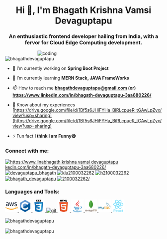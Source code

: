 <h1 align="center">Hi 👋, I'm Bhagath Krishna Vamsi Devaguptapu</h1>
<h3 align="center">An enthusiastic frontend developer hailing from India, with a fervor for Cloud Edge Computing development.</h3>

<img align="right" alt="coding" width="400" src="https://user-images.githubusercontent.com/55389276/140866485-8fb1c876-9a8f-4d6a-98dc-08c4981eaf70.gif">

<p align="left"> <img src="https://komarev.com/ghpvc/?username=bhagathdevaguptapu&label=Profile%20views&color=0e75b6&style=flat" alt="bhagathdevaguptapu" /> </p>

- 🔭 I’m currently working on **Spring Boot Project**

- 🌱 I’m currently learning **MERN Stack, JAVA FrameWorks**

- 📫 How to reach me **bhagathdevaguptapu@gmail.com (or) https://www.linkedin.com/in/bhagath-devaguptapu-3aa680226/**

- 📄 Know about my experiences [https://drive.google.com/file/d/1Bf5s6JHiFYHa_BiRLcpueR_tGAwLpZyx/view?usp=sharing](https://drive.google.com/file/d/1Bf5s6JHiFYHa_BiRLcpueR_tGAwLpZyx/view?usp=sharing)

- ⚡ Fun fact **I think I am Funny😅**

<h3 align="left">Connect with me:</h3>
<p align="left">
<a href="https://linkedin.com/in/https://www.linabhagath krishna vamsi devaguptapu kedin.com/in/bhagath-devaguptapu-3aa680226/" target="blank"><img align="center" src="https://raw.githubusercontent.com/rahuldkjain/github-profile-readme-generator/master/src/images/icons/Social/linked-in-alt.svg" alt="https://www.linabhagath krishna vamsi devaguptapu kedin.com/in/bhagath-devaguptapu-3aa680226/" height="30" width="40" /></a>
<a href="https://instagram.com/devaguptapu_bhagath" target="blank"><img align="center" src="https://raw.githubusercontent.com/rahuldkjain/github-profile-readme-generator/master/src/images/icons/Social/instagram.svg" alt="devaguptapu_bhagath" height="30" width="40" /></a>
<a href="https://www.codechef.com/users/klu2100032262" target="blank"><img align="center" src="https://cdn.jsdelivr.net/npm/simple-icons@3.1.0/icons/codechef.svg" alt="klu2100032262" height="30" width="40" /></a>
<a href="https://www.hackerrank.com/h2100032262" target="blank"><img align="center" src="https://raw.githubusercontent.com/rahuldkjain/github-profile-readme-generator/master/src/images/icons/Social/hackerrank.svg" alt="h2100032262" height="30" width="40" /></a>
<a href="https://codeforces.com/profile/bhagath_devaguptapu" target="blank"><img align="center" src="https://raw.githubusercontent.com/rahuldkjain/github-profile-readme-generator/master/src/images/icons/Social/codeforces.svg" alt="bhagath_devaguptapu" height="30" width="40" /></a>
<a href="https://www.leetcode.com/2100032262/" target="blank"><img align="center" src="https://raw.githubusercontent.com/rahuldkjain/github-profile-readme-generator/master/src/images/icons/Social/leet-code.svg" alt="2100032262/" height="30" width="40" /></a>
</p>

<h3 align="left">Languages and Tools:</h3>
<p align="left"> <a href="https://aws.amazon.com" target="_blank" rel="noreferrer"> <img src="https://raw.githubusercontent.com/devicons/devicon/master/icons/amazonwebservices/amazonwebservices-original-wordmark.svg" alt="aws" width="40" height="40"/> </a> <a href="https://www.cprogramming.com/" target="_blank" rel="noreferrer"> <img src="https://raw.githubusercontent.com/devicons/devicon/master/icons/c/c-original.svg" alt="c" width="40" height="40"/> </a> <a href="https://www.w3schools.com/css/" target="_blank" rel="noreferrer"> <img src="https://raw.githubusercontent.com/devicons/devicon/master/icons/css3/css3-original-wordmark.svg" alt="css3" width="40" height="40"/> </a> <a href="https://git-scm.com/" target="_blank" rel="noreferrer"> <img src="https://www.vectorlogo.zone/logos/git-scm/git-scm-icon.svg" alt="git" width="40" height="40"/> </a> <a href="https://www.w3.org/html/" target="_blank" rel="noreferrer"> <img src="https://raw.githubusercontent.com/devicons/devicon/master/icons/html5/html5-original-wordmark.svg" alt="html5" width="40" height="40"/> </a> <a href="https://www.java.com" target="_blank" rel="noreferrer"> <img src="https://raw.githubusercontent.com/devicons/devicon/master/icons/java/java-original.svg" alt="java" width="40" height="40"/> </a> <a href="https://www.mongodb.com/" target="_blank" rel="noreferrer"> <img src="https://raw.githubusercontent.com/devicons/devicon/master/icons/mongodb/mongodb-original-wordmark.svg" alt="mongodb" width="40" height="40"/> </a> <a href="https://www.mysql.com/" target="_blank" rel="noreferrer"> <img src="https://raw.githubusercontent.com/devicons/devicon/master/icons/mysql/mysql-original-wordmark.svg" alt="mysql" width="40" height="40"/> </a> <a href="https://reactjs.org/" target="_blank" rel="noreferrer"> <img src="https://raw.githubusercontent.com/devicons/devicon/master/icons/react/react-original-wordmark.svg" alt="react" width="40" height="40"/> </a> </p>

<p><img align="center" src="https://github-readme-stats.vercel.app/api/top-langs?username=bhagathdevaguptapu&show_icons=true&locale=en&layout=compact" alt="bhagathdevaguptapu" /></p>

<p><img align="center" src="https://github-readme-streak-stats.herokuapp.com/?user=bhagathdevaguptapu&" alt="bhagathdevaguptapu" /></p>
